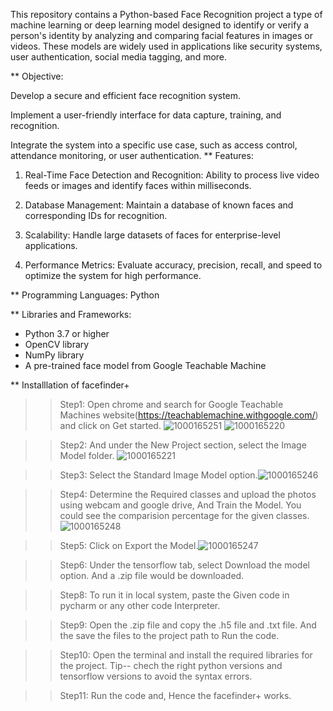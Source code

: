 This repository contains a Python-based  Face Recognition project a type of machine learning or deep learning model designed to identify or verify a person's identity by analyzing and comparing facial features in images or videos. These models are widely used in applications like security systems, user authentication, social media tagging, and more.

** Objective:

Develop a secure and efficient face recognition system.

Implement a user-friendly interface for data capture, training, and recognition.

Integrate the system into a specific use case, such as access control, attendance monitoring, or user authentication.
 ** Features:

1. Real-Time Face Detection and Recognition:
Ability to process live video feeds or images and identify faces within milliseconds.


2. Database Management:
Maintain a database of known faces and corresponding IDs for recognition.


3. Scalability:
Handle large datasets of faces for enterprise-level applications.


4. Performance Metrics:
Evaluate accuracy, precision, recall, and speed to optimize the system for high performance.

** Programming Languages: Python

** Libraries and Frameworks:
- Python 3.7 or higher
- OpenCV library
- NumPy library
- A pre-trained face model from Google Teachable Machine


** Installlation of facefinder+ 
>> Step1: Open chrome and search for Google Teachable Machines website(https://teachablemachine.withgoogle.com/) and click on Get started.
>> ![1000165251](https://github.com/user-attachments/assets/98cd2596-1687-4c63-95c2-ddc1a96c3d0c)
>> ![1000165220](https://github.com/user-attachments/assets/3c0932b0-2312-4839-91c5-62e1a47de41f)


 


>> Step2: And under the New Project section, select the Image Model folder.
>> ![1000165221](https://github.com/user-attachments/assets/0c9d15c5-66de-40d9-bcd7-ea34e9a0f7e6)




>> Step3: Select the Standard Image Model option.![1000165246](https://github.com/user-attachments/assets/d9fde2a6-6cb4-4693-b61d-87a7bd078b95)




>> Step4: Determine the Required classes and upload the photos using webcam and google drive, And Train the Model. You could see the comparision percentage for the given classes.![1000165248](https://github.com/user-attachments/assets/df59bade-6fa8-456a-af64-19f6b41b4e99)



>> Step5: Click on Export the Model.![1000165247](https://github.com/user-attachments/assets/e40b99ed-09e5-41a3-8187-def81ffeebad)


>> Step6: Under the tensorflow tab, select Download the model option. And a .zip file would be downloaded. 


>> Step8: To run it in local system, paste the Given code in pycharm or any other code Interpreter.

>> Step9: Open the .zip file and copy the .h5 file and .txt file. And the save the files to the project path to Run the code.

>> Step10: Open the terminal and install the required libraries for the project.
Tip-- chech the right python versions and tensorflow versions to avoid the syntax errors.

>> Step11: Run the code and, Hence the facefinder+ works.
